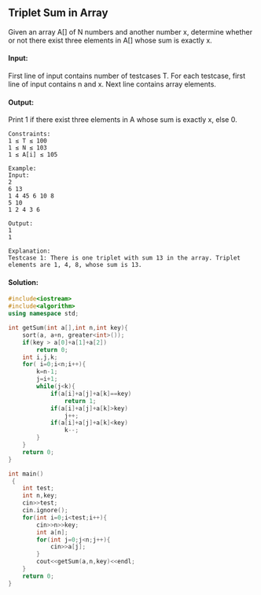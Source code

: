 ## Triplet Sum in Array
Given an array A[] of N numbers and another number x, determine whether or not there exist three elements in A[] whose sum is exactly x.

#### Input:
First line of input contains number of testcases T. For each testcase, first line of input contains n and x. Next line contains array elements.

#### Output:
Print 1 if there exist three elements in A whose sum is exactly x, else 0.
```
Constraints:
1 ≤ T ≤ 100
1 ≤ N ≤ 103
1 ≤ A[i] ≤ 105

Example:
Input:
2
6 13
1 4 45 6 10 8
5 10
1 2 4 3 6

Output:
1
1

Explanation:
Testcase 1: There is one triplet with sum 13 in the array. Triplet elements are 1, 4, 8, whose sum is 13.
```
#### Solution:
```c++
#include<iostream>
#include<algorithm>
using namespace std;

int getSum(int a[],int n,int key){
    sort(a, a+n, greater<int>());
    if(key > a[0]+a[1]+a[2])
        return 0;
    int i,j,k;
    for( i=0;i<n;i++){
        k=n-1;
        j=i+1;
        while(j<k){
            if(a[i]+a[j]+a[k]==key)
                return 1;
            if(a[i]+a[j]+a[k]>key)
                j++;
            if(a[i]+a[j]+a[k]<key)
                k--;
        }
    }
    return 0;
}

int main()
 {
	int test;
	int n,key;
	cin>>test;
	cin.ignore();
	for(int i=0;i<test;i++){
	    cin>>n>>key;
	    int a[n];
	    for(int j=0;j<n;j++){
	        cin>>a[j];
	    }
	    cout<<getSum(a,n,key)<<endl;
	}
	return 0;
}
```
